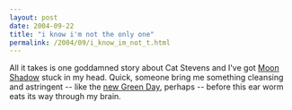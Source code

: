 ```yaml
---
layout: post
date: 2004-09-22
title: "i know i'm not the only one"
permalink: /2004/09/i_know_im_not_t.html
---
```


All it takes is one goddamned story about Cat Stevens and I've got [Moon Shadow](http://www.seeklyrics.com/lyrics/Cat-Stevens/Moon-Shadow.html) stuck in my head. Quick, someone bring me something cleansing and astringent -- like the [new Green Day](http://www.amazon.com/exec/obidos/tg/detail/-/B0002OERI0/statingtheobvioua/), perhaps -- before this ear worm eats its way through my brain.